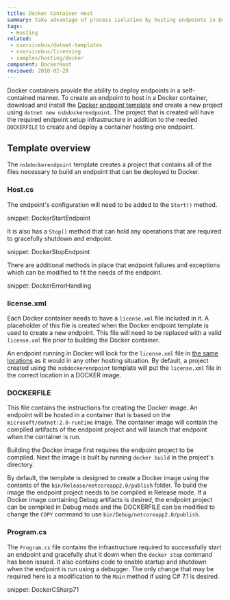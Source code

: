 ```yaml
---
title: Docker Container Host
summary: Take advantage of process isolation by hosting endpoints in Docker containers
tags:
 - Hosting
related:
 - nservicebus/dotnet-templates
 - nservicebus/licensing
 - samples/hosting/docker
component: DockerHost
reviewed: 2018-02-28
---
```


Docker containers provide the ability to deploy endpoints in a self-contained manner. To create an endpoint to host in a Docker container, download and install the [Docker endpoint template](/nservicebus/dotnet-templates.md) and create a new project using `dotnet new nsbdockerendpoint`. The project that is created will have the required endpoint setup infrastructure in addition to the needed `DOCKERFILE` to create and deploy a container hosting one endpoint.

## Template overview
The `nsbdockerendpoint` template creates a project that contains all of the files necessary to build an endpoint that can be deployed to Docker.
### Host.cs
The endpoint's configuration will need to be added to the `Start()` method. 

snippet: DockerStartEndpoint

It is also has a `Stop()` method that can hold any operations that are required to gracefully shutdown and endpoint.

snippet: DockerStopEndpoint

There are additional methods in place that endpoint failures and exceptions which can be modified to fit the needs of the endpoint.

snippet: DockerErrorHandling

### license.xml
Each Docker container needs to have a `license.xml` file included in it. A placeholder of this file is created when the Docker endpoint template is used to create a new endpoint. This file will need to be replaced with a valid `license.xml` file prior to building the Docker container.

An endpoint running in Docker will look for the `license.xml` file in [the same locations](/nservicebus/licensing/#license-management) as it would in any other hosting situation. By default, a project created using the `nsbdockerendpoint` template will put the `license.xml` file in the correct location in a DOCKER image.

### DOCKERFILE
This file contains the instructions for creating the Docker image. An endpoint will be hosted in a container that is based on the `microsoft/dotnet:2.0-runtime` image. The container image will contain the compiled artifacts of the endpoint project and will launch that endpoint when the container is run.

Building the Docker image first requires the endpoint project to be compiled. Next the image is built by running `docker build` in the project's directory.

By default, the template is designed to create a Docker image using the contents of the `bin/Release/netcoreapp2.0/publish` folder. To build the image the endpoint project needs to be compiled in Release mode. If a Docker image containing Debug artifacts is desired, the endpoint project can be compiled in Debug mode and the DOCKERFILE can be modified to change the `COPY` command to use `bin/Debug/netcoreapp2.0/publish`.

### Program.cs
The `Program.cs` file contains the infrastructure required to successfully start an endpoint and gracefully shut it down when the `docker stop` command has been issued. It also contains code to enable startup and shutdown when the endpoint is run using a debugger. The only change that may be required here is a modification to the `Main` method if using C# 7.1 is desired.

snippet: DockerCSharp71
